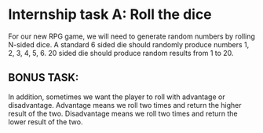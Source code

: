 # Internship task A: Roll the dice

For our new RPG game, we will need to generate random numbers by rolling N-sided dice. A standard 6 sided die should randomly produce numbers 1, 2, 3, 4, 5, 6. 20 sided die should produce random results from 1 to 20.

## BONUS TASK: 
In addition, sometimes we want the player to roll with advantage or disadvantage. Advantage means we roll two times and return the higher result of the two. Disadvantage means we roll two times and return the lower result of the two.